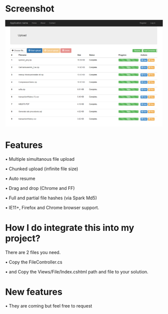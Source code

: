 # Screenshot

![alt text](https://raw.githubusercontent.com/krugertech/OneUpLoader/master/UpDemo.png)


# Features

• Multiple simultanous file upload

• Chunked upload (infinite file size)

• Auto resume

• Drag and drop (Chrome and FF)

• Full and partial file hashes (via Spark Md5)

• IE11+, Firefox and Chrome browser support.


# How I do integrate this into my project?

There are 2 files you need.

• Copy the FileController.cs

• and Copy the Views/File/Index.cshtml path and file to your solution.


# New features

• They are coming but feel free to request

